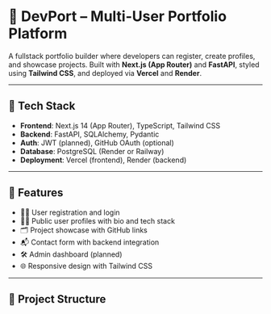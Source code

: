 # 🚀 DevPort – Multi-User Portfolio Platform

A fullstack portfolio builder where developers can register, create profiles, and showcase projects. Built with **Next.js (App Router)** and **FastAPI**, styled using **Tailwind CSS**, and deployed via **Vercel** and **Render**.

---

## 🧰 Tech Stack

- **Frontend**: Next.js 14 (App Router), TypeScript, Tailwind CSS
- **Backend**: FastAPI, SQLAlchemy, Pydantic
- **Auth**: JWT (planned), GitHub OAuth (optional)
- **Database**: PostgreSQL (Render or Railway)
- **Deployment**: Vercel (frontend), Render (backend)

---

## 🧩 Features

- 🧑‍💻 User registration and login
- 🧍‍♂️ Public user profiles with bio and tech stack
- 🗂️ Project showcase with GitHub links
- 📬 Contact form with backend integration
- 🛠️ Admin dashboard (planned)
- 🌐 Responsive design with Tailwind CSS

---

## 📁 Project Structure

